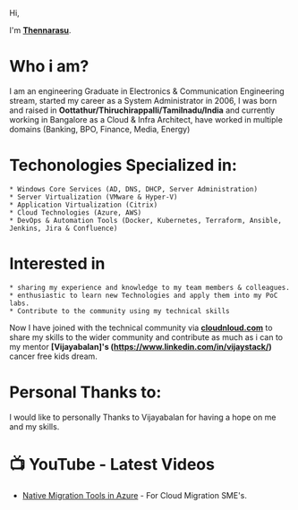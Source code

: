 Hi,

I'm **[Thennarasu](linkedin.com/in/thennarasu-duraikannu-58a12032/)**.

# Who i am?

I am an engineering Graduate in Electronics & Communication Engineering stream, started my career as a System Administrator in 2006,
I was born and raised in **Oottathur/Thiruchirappalli/Tamilnadu/India** and currently working in Bangalore as a Cloud & Infra Architect, have worked in multiple domains (Banking, BPO, Finance, Media, Energy)

# Techonologies Specialized in:

	* Windows Core Services (AD, DNS, DHCP, Server Administration)
	* Server Virtualization (VMware & Hyper-V)
	* Application Virtualization (Citrix)
	* Cloud Technologies (Azure, AWS)
	* DevOps & Automation Tools (Docker, Kubernetes, Terraform, Ansible, Jenkins, Jira & Confluence)

# Interested in

	* sharing my experience and knowledge to my team members & colleagues.
	* enthusiastic to learn new Technologies and apply them into my PoC labs.
	* Contribute to the community using my technical skills
	

Now I have joined with the technical community via **[cloudnloud.com](https://www.cloudnloud.com/)** to share my skills to the wider community and contribute as much as i can to my mentor **[Vijayabalan]'s (https://www.linkedin.com/in/vijaystack/)** cancer free kids dream.

# Personal Thanks to:

I would like to personally Thanks to Vijayabalan for having a hope on me and my skills.

# :tv: YouTube - Latest Videos

- [Native Migration Tools in Azure](https://www.youtube.com/watch?v=_sTPeio1S_0) - For Cloud Migration SME's.